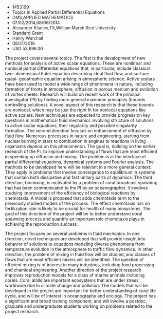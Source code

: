 
* 1453199
* Topics in Applied Partial Differential Equations
* DMS,APPLIED MATHEMATICS
* 07/02/2014,08/06/2014
* Alexander Kiselev,TX,William Marsh Rice University
* Standard Grant
* Henry Warchall
* 08/31/2016
* USD 53,698.00

The project covers several topics. The first is the development of new methods
for analysis of active scalar equations. These are nonlinear and nonlocal
partial differential equations that, in particular, include classical two-
dimensional Euler equation describing ideal fluid flow, and surface quasi-
geostrophic equation arising in atmospheric science. Active scalars have been
used to model a wide range of phenomena in nature, including formation of fronts
in atmosphere, diffusion in porous medium and evolution of vortex sheets.
Research will build on recent work of the principal investigator (PI) by finding
more general maximum principles (bounds controlling solutions). A novel aspect
of this research is that these bounds are nonlocal, which may be just the right
fit for nonlocal equations like active scalars. New techniques are expected to
provide progress on key questions in mathematical fluid mechanics involving
structure of solutions to active scalar equations, their regularity and possible
singularity formation. The second direction focuses on enhancement of diffusion
by fluid flow. Numerous processes in nature and engineering, starting from
nuclear burning in stars to combustion in engines to reactions in living
organisms depend on this phenomenon. The goal is, building on the earlier
research of the PI, to improve understanding of flows that are most efficient in
speeding up diffusion and mixing. The problem is at the interface of partial
differential equations, dynamical systems and Fourier analysis. The methods to
be developed here will be relevant in a more general context. They apply in
problems that involve convergence to equilibrium in systems that contain both
dissipative and fast unitary parts of dynamics. The third direction, biomixing,
is motivated by a problem of coral broadcast spawning that has been communicated
to the PI by an oceanographer. It involves studying improvement of the
efficiency of biological reactions by chemotaxis. A model is proposed that adds
chemotaxis term to the previously studied models of the process. The effect
chemotaxis has on fertilization rate is likely to be crucial for health of many
biosystems. The goal of this direction of the project will be to better
understand coral spawning process and quantify an important role chemotaxis
plays in achieving the reproduction success.

The project focuses on several problems in fluid mechanics. In one direction,
novel techniques are developed that will provide insight into behavior of
solutions to equations modeling diverse phenomena from temperature evolution in
the atmosphere to traffic flow dynamics. In other direction, the problem of
mixing in fluid flow will be studied, and classes of flows that are most
efficient mixers will be identified. The question of efficient mixing is of
interest in many industries, including food processing and chemical engineering.
Another direction of the project research improves reproduction models for a
class of marine animals including corals. Coral atolls are important ecosystems
that are under stress worldwide due to climate change and pollution. The models
that will be developed in the project are important for better understanding of
coral life cycle, and will be of interest in oceanography and ecology. The
project has a significant and broad training component, and will involve a
postdoc, graduate and undergraduate students working on problems related to the
project research.
